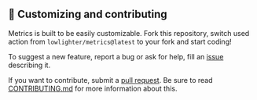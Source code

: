 ## 💪 Customizing and contributing

Metrics is built to be easily customizable.
Fork this repository, switch used action from `lowlighter/metrics@latest` to your fork and start coding!

To suggest a new feature, report a bug or ask for help, fill an [issue](https://github.com/lowlighter/metrics/issues) describing it.

If you want to contribute, submit a [pull request](https://github.com/lowlighter/metrics/pulls).
Be sure to read [CONTRIBUTING.md](CONTRIBUTING.md) for more information about this.
